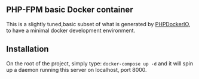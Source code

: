 PHP-FPM basic Docker container
--------------------------------------

This is a slightly tuned,basic subset 
of what is generated by [PHPDockerIO](https://phpdocker.io), to have a minimal docker development environment.

## Installation
On the root of the project, simply type:
`docker-compose up -d` and it will spin up a daemon running this server on localhost, port 8000.
